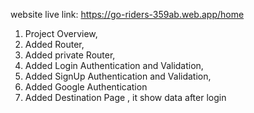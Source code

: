 website live link: https://go-riders-359ab.web.app/home

1. Project Overview,
2. Added Router,
3. Added private Router,
4. Added Login Authentication and Validation,
5. Added SignUp Authentication and Validation,
6. Added Google Authentication
7. Added Destination Page , it show data after login